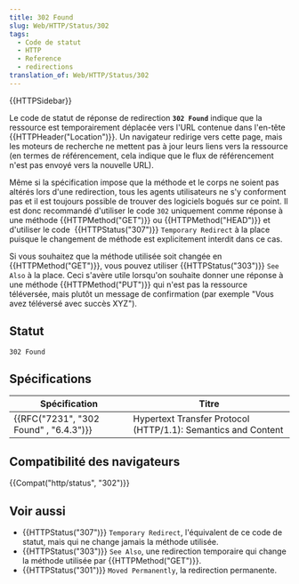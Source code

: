 ```yaml
---
title: 302 Found
slug: Web/HTTP/Status/302
tags:
  - Code de statut
  - HTTP
  - Reference
  - redirections
translation_of: Web/HTTP/Status/302
---
```

{{HTTPSidebar}}

Le code de statut de réponse de redirection **`302 Found`** indique que la ressource est temporairement déplacée vers l'URL contenue dans l'en-tête {{HTTPHeader("Location")}}. Un navigateur redirige vers cette page, mais les moteurs de recherche ne mettent pas à jour leurs liens vers la ressource (en termes de référencement, cela indique que le flux de référencement n'est pas envoyé vers la nouvelle URL).

Même si la spécification impose que la méthode et le corps ne soient pas altérés lors d'une redirection, tous les agents utilisateurs ne s'y conforment pas et il est toujours possible de trouver des logiciels bogués sur ce point. Il est donc recommandé d'utiliser le code `302` uniquement comme réponse à une méthode {{HTTPMethod("GET")}} ou {{HTTPMethod("HEAD")}} et d'utiliser le code  {{HTTPStatus("307")}} `Temporary Redirect` à la place puisque le changement de méthode est explicitement interdit dans ce cas.

Si vous souhaitez que la méthode utilisée soit changée en {{HTTPMethod("GET")}}, vous pouvez utiliser {{HTTPStatus("303")}} `See Also` à la place. Ceci s'avère utile lorsqu'on souhaite donner une réponse à une méthode {{HTTPMethod("PUT")}} qui n'est pas la ressource téléversée, mais plutôt un message de confirmation (par exemple "Vous avez téléversé avec succès XYZ").

## Statut

    302 Found

## Spécifications

| Spécification                                        | Titre                                                         |
| ---------------------------------------------------- | ------------------------------------------------------------- |
| {{RFC("7231", "302 Found" , "6.4.3")}} | Hypertext Transfer Protocol (HTTP/1.1): Semantics and Content |

## Compatibilité des navigateurs

{{Compat("http/status", "302")}}

## Voir aussi

- {{HTTPStatus("307")}} `Temporary Redirect`, l'équivalent de ce code de statut, mais qui ne change jamais la méthode utilisée.
- {{HTTPStatus("303")}} `See Also`, une redirection temporaire qui change la méthode utilisée par {{HTTPMethod("GET")}}.
- {{HTTPStatus("301")}} `Moved Permanently`, la redirection permanente.
